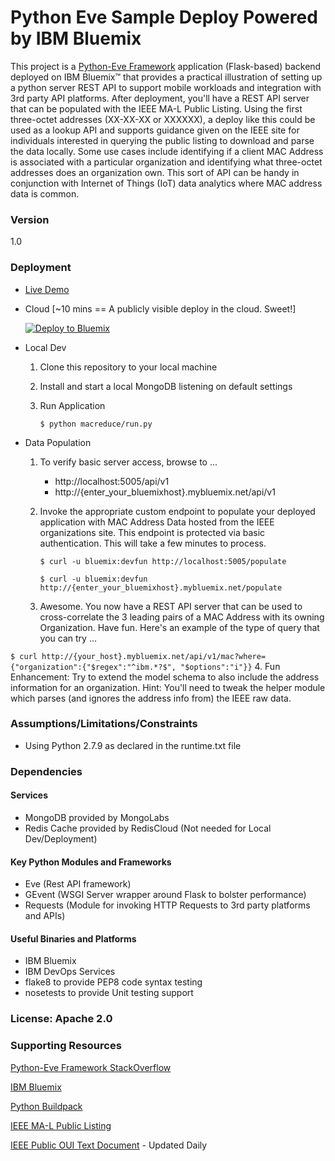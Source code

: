# Python Eve Sample Deploy Powered by IBM Bluemix

This project is a [Python-Eve Framework](http://python-eve.org/) application (Flask-based) backend deployed on IBM Bluemix&trade; that provides a practical illustration of setting up a python server REST API to support mobile workloads and integration with 3rd party API platforms.  After deployment, you'll have a REST API server that can be populated with the IEEE MA-L Public Listing.  Using the first three-octet addresses (XX-XX-XX or XXXXXX), a deploy like this could be used as a lookup API and supports guidance given on the IEEE site for individuals interested in querying the public listing to download and parse the data locally.  Some use cases include identifying if a client MAC Address is associated with a particular organization and identifying what three-octet addresses does an organization own.  This sort of API can be handy in conjunction with Internet of Things (IoT) data analytics where MAC address data is common. 

### Version
1.0

### Deployment
- [Live Demo](http://macreduce.mybluemix.net/api/v1/mac)
- Cloud [~10 mins == A publicly visible deploy in the cloud.  Sweet!]

  [![Deploy to Bluemix](https://bluemix.net/deploy/button.png)](https://bluemix.net/deploy?repository=https://github.com/ibmjstart/bluemix-python-eve-sample.git)

- Local Dev
  1. Clone this repository to your local machine
  2. Install and start a local MongoDB listening on default settings
  3. Run Application
  
     `$ python macreduce/run.py`

- Data Population
  1. To verify basic server access, browse to ...
     * http://localhost:5005/api/v1
     * http://{enter_your_bluemixhost}.mybluemix.net/api/v1
  2. Invoke the appropriate custom endpoint to populate your deployed application with MAC Address Data hosted from the IEEE organizations site. This endpoint is protected via basic authentication.  This will take a few minutes to process.
  
     `$ curl -u bluemix:devfun http://localhost:5005/populate`

     `$ curl -u bluemix:devfun http://{enter_your_bluemixhost}.mybluemix.net/populate`
     
  3. Awesome.  You now have a REST API server that can be used to cross-correlate the 3 leading pairs of a MAC Address with its owning Organization.  Have fun.  Here's an example of the type of query that you can try ...

```$ curl http://{your_host}.mybluemix.net/api/v1/mac?where={"organization":{"$regex":"^ibm.*?$", "$options":"i"}}```
  4. Fun Enhancement:  Try to extend the model schema to also include the address information for an organization.  Hint: You'll need to tweak the helper module which parses (and ignores the address info from) the IEEE raw data.

### Assumptions/Limitations/Constraints
- Using Python 2.7.9 as declared in the runtime.txt file

### Dependencies
#### Services
- MongoDB provided by MongoLabs
- Redis Cache provided by RedisCloud (Not needed for Local Dev/Deployment)

#### Key Python Modules and Frameworks
- Eve (Rest API framework)
- GEvent (WSGI Server wrapper around Flask to bolster performance)
- Requests (Module for invoking HTTP Requests to 3rd party platforms and APIs)

#### Useful Binaries and Platforms
- IBM Bluemix
- IBM DevOps Services
- flake8 to provide PEP8 code syntax testing
- nosetests to provide Unit testing support

### License: Apache 2.0

### Supporting Resources
[Python-Eve Framework StackOverflow](http://stackoverflow.com/questions/tagged/eve)

[IBM Bluemix](https://www.bluemix.net)

[Python Buildpack](https://github.com/cloudfoundry/python-buildpack)

[IEEE MA-L Public Listing](http://standards.ieee.org/develop/regauth/oui/public.html)

[IEEE Public OUI Text Document](http://standards-oui.ieee.org/oui.txt) - Updated Daily
